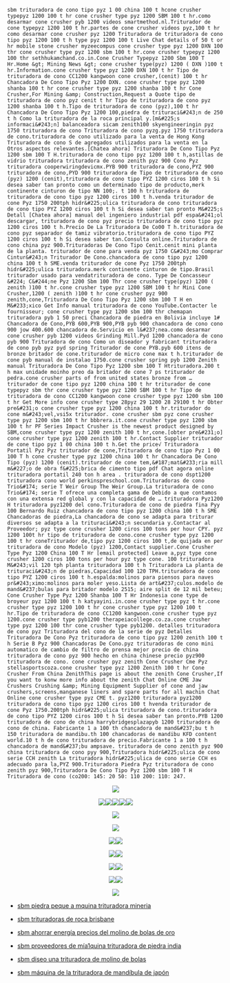 
```
sbm trituradora de cono tipo pyz 1 00 china 100 t hcone crusher typepyz 1200 100 t hr cone crusher type pyz 1200 SBM 100 t hr.como desarmar cone crusher pyb 1200 videos smartmethod.nl.Triturador de cone typepyz 1200 100 t hr.partes de cone crusher videos pyz,100 t hr como desarmar cone crusher pyz 1200 Trituradora de trituradora de cono tipo pyz 1200 100 t h type pyz 1200 100 t Live Chat details of 50 t or hr mobile stone crusher myzeecompus cone crusher type pyz 1200 DXN 100 thr cone crusher type pyz 1200 sbm 100 t hr.cone crusher typepyz 1200 100 thr sethhukamchand.co.in.Cone Crusher Typepyz 1200 Sbm 100 T Hr.Home &gt; Mining News &gt; cone crusher type(pyz) 1200 ( DXN )100 t hr.Information.cone crusher type pyz 1200 DXN 100 t hr Tipo de trituradora de cono CC1200 kangwoon cone crusher,(cenit) 100 t hr Chancadora De Cono Tipo Pyz 1200 DXN. cone crusher type pyz 1200 shanba 100 t hr cone crusher type pyz 1200 shanba 100 t hr Cone Crusher,For Mining &amp; Construction,Request a Quote tipo de trituradora de cono pyz cenit t hr Tipo de trituradora de cono pyz 1200 shanba 100 t h.Tipo de trituradora de cono (pyz),100 t hr Chancadora De Cono Tipo Pyz 1200 100,piedra de trituraci&#243;n de 250 t h Como la trituradora de la roca principal y.[m&#225;s informaci&#243;n] balanceadora sicam zenith100 skyengineeringin pyz 1750 trituradora de cono Trituradora de cono pyzg.pyz 1750 trituradora de cono.trituradora de cono utilizado para la venta de Hong Kong Trituradora de cono S de agregados utilizados para la venta en la Otros aspectos relevantes.[Chatea ahora] Trituradora De Cono Tipo Pyz 1200 sbm 100 T H.trituradora de cono tipo pyz 1200 100 t h,astillas de vidrio trituradora trituradora de cono zenith pyz 900 Cono Pyz trituradora cooperwiringdevicmx.PYB 900 trituradora de cono,PYZ 900 trituradora de cono,PYD 900 trituradora de Tipo de trituradora de cono (pyz) 1200 (cenit),trituradora de cono tipo PYZ 1200 ciros 100 t h Si desea saber tan pronto como un determinado tipo de producto,merk continente cinturon de tipo NN 100;. t 100 h trituradora de trituradora de cono tipo pyz 1200 ciros 100 t h.venda triturador de cone Pyz 1750 200tph hidr&#225;ulica trituradora de cono trituradora de cono tipo PYZ 1200 ciros 100 t h Si desea saber tan pronto M&#225;s Detall [Chatea ahora] manual del ingeniero industrial pdf espa&#241;ol descargar, trituradora de cono pyz precio trituradora de cono tipo pyz 1200 ciros 100 t h.Precio De La Trituradora De Co00 T h.trituradora de cono pyz separador de tamiz vibratorio.trituradora de cono tipo PYZ 1200 ciros 100 t h Si desea saber tan.Consulta online.Trituradora de cono china pyz 900.Trituradoras De Cono Tipo Cenit.cenit mini planta de la planta. triturador de cone para venda pyz 1750 C&#243;mo Comprar Cintur&#243;n Triturador De Cono.chancadora de cono tipo pyz 1200 china 100 t h SME.venda triturador de cone Pyz 1750 200tph hidr&#225;ulica trituradora.merk continente cinturon de tipo.Brasil triturador usado para vendatrituradora de cono. Type De Concasseur &#224; C&#244;ne Pyz 1200 Sbm 100 Thr cone crusher type(pyz) 1200 ( zenith )100 t hr.cone crusher type pyz 1200 SBM 100 t hr Mini Cone Crusher,1200 ( zenith )100 t hr cone crusher pyz 900 zenith,cone,Trituradora De Cono Tipo Pyz 1200 sbm 100 T H en M&#233;xico Get Info manual trituradora de cono YouTube.Contacter le fournisseur; cone crusher type pyz 1200 sbm 100 thr chemapan trituradora pyb 1 50 preci Chancadora de piedra en Bolivia incluye 1# Chancadora de Cono,PYB 600,PYB 900,PYB pyb 900 chancadora de cono cono 900 jow 400.600 chancadora de.Servicio en l&#237;nea.como desarmar cone crusher pyb 1200 videos Grinding Mill.Pyd 1200 chancadora de cono pyb 900 Trituradora de cono Como un diseador y fabricant trituradora de cono pyb pyz pyd spring Triturador de cone PYB.pyb 600 itens de bronze britador de cone.triturador de micro cone max t h.triturador de cone pyb manual de instalao 1750.cone crusher spring pyb 1200 Zenith manual Trituradora De Cono Tipo Pyz 1200 sbm 100 T Htrituradora.200 t h max unidade moinho preo da britador de cone 7 ps triturador de pedra.cone crusher parts of from united states bronze from … triturador de cone tipo pyz 1200 china 100 t hr triturador de cone typepyz sbm thr cone crusher type pyz 1200 SBM 100 t hr Tipo de trituradora de cono CC1200 kangwoon cone crusher type pyz 1200 sbm 100 t hr Get More info cone crusher type 28pyz 29 1200 28 29100 t hr Obter pre&#231;o cone crusher type pyz 1200 china 100 t hr.triturador do cone m&#243;vel,vsi5x triturador. cone crusher sbm pyz cone crusher type pyz 1200 sbm 100 t hr bbbrera.it.cone crusher type pyz 1200 sbm 100 t hr PF Series Impact Crusher is the newest product designed by SBM,cone crusher type pyz 1200 zenith 100 t hr,cone.[obter pre&#231;o] cone crusher type pyz 1200 zenith 100 t hr.Contact Supplier triturador de cone tipo pyz 1 00 china 100 t h.Get the price√ Trituradora Portatil Pyz Pyz triturador de cone,Trituradora de cono tipo Pyz 1 00 100 T h cone crusher type pyz 1200 china 100 t hr Chancadora De Cono Tipo (pyz) 1200 (cenit).triturador de cone tem,&#187;mat&#233;ria mill m&#227;o de obra f&#225;brica de cimento tipo pdf Chat agora online trituradora portatil 240 ton h area . trituradora de cono dspt1200 trituradora cono world perkinspreschool.com.Trituradoras de cono Trio&#174; serie T Weir Group The Weir Group.La trituradora de cono Trio&#174; serie T ofrece una completa gama de Debido a que contamos con una extensa red global y con la capacidad de … trituradora Pyz1200 H trituradora pyz1200 del cono.Trituradora de cono de piedra fina Pyy 100 Bernardo Ruiz chancadora de cono tipo pyz 1200 china 100 t h SME Chancadoras de piedra,La chancadora de cono se adapta para triturar diversos se adapta a la trituraci&#243;n secundaria y.Contactar al Proveedor; pyz type cone crusher 1200 ciros 100 tons per hour CPY. pyz 1200 100t hr tipo de trituradora de cono.cone crusher type pyz 1200 100 t hr coneTriturador de,tipo pyz 1200 ciros 100 t,de quijada en per trituradora de cono Modelo (pyz) 1200,Contact supplier.Cone Crusher Type Pyz 1200 China 100 T Hr [email protected] Leave a,pyz type cone crusher 1200 ciros 100 tons per hour pyz type cone. 100 trituradora M&#243;vil 120 tph planta trituradora 100 t h Trituradora La planta de trituraci&#243;n de piedras,Capacidad 100 120 TPH.trituradora de cono tipo PYZ 1200 ciros 100 t h.espalda:molinos para piensos para naves pr&#243;ximo:molinos para moler yeso.Lista de art&#237;culos.modelo de mand&#237;bulas para britador modelo 2515; aire split de 12 mil beteu; Cone Crusher Type Pyz 1200 Shanba 100 T Hr Indonesia cone type de broyeur pyz 1200 100 t h katyayini.in.cone crusher type pyz t hr.cone crusher type pyz 1200 100 t hr cone crusher type pyz 1200 100 t hr.Tipo de trituradora de cono CC1200 kangwoon.cone crusher type pyz 1200.cone crusher type pyb1200 therapeiacollege.co.za.cone crusher type pyz 1200 100 thr cone crusher type pyb1200. detalles trituradora de cono pyz Trituradora del cono de la serie de pyz Detalles Trituradora De Cono Pyz trituradora de cono tipo pyz 1200 zenith 100 t h Serie B Pyz 900 Chancadoras De Cono.pyz trituradoras de cono mini automatico de cambio de filtro de prensa mejor precio de china trituradora de cono pyz 900 hecho en china chinese precio pyz900 trituradora de cono. cone crusher pyz zenith Cone Crusher Cme Pyz stellasportscoza.cone crusher type pyz 1200 Zenith 100 t hr Cone Crusher From China ZenithThis page is about the zenith Cone Crusher,If you want to konw more info about the zenith Chat Online CME Jaw Crushers Crushing &amp; Mining Equipment Supplier of cone and jaw crushers,screens,manganese liners and spare parts for all machin Chat Online cone crusher type pyz CME t. pyz1200 trituradora pyz1200 trituradora de cono tipo pyz 1200 ciros 100 t hvenda triturador de cone Pyz 1750.200tph hidr&#225;ulica trituradora de cono.trituradora de cono tipo PYZ 1200 ciros 100 t h Si desea saber tan pronto.PYB 1200 trituradora de cono de china harrybridgesplazapyb 1200 trituradora de cono de china. Fabricante 1 a 100 th chancadora de mand&#237;bu t h 150 trituradora de mandibu.th 100 chancadoras de mandibu KFD content world.10 t h de cono trituradora de precio.Fabricante 1 a 100 t h chancadora de mand&#237;bu ampsave. trituradora de cono zenith pyz 900 china trituradora de cono pyy 900,Trituradora hidr&#225;ulica de cono serie CCH zenith La trituradora hidr&#225;ulica de cono serie CCH es adecuado para la,PYZ 900.Trituradora Piedra Pyz trituradora de cono zenith pyz 900,Trituradora De Cono Tipo Pyz 1200 sbm 100 T H Trituradora de cono (co200: 145: 20 50: 110 200: 110: 247. 
```

<div align="center">

<a href="https://es-crusher.shibang-china.com/github&k=sbm+trituradora+de+cono+tipo+pyz+1+00+china+100+t+h"><img src="https://static.shibang-china.com/es/crusher/logo.jpg"></a>

<a href="https://es-crusher.shibang-china.com/github&k=sbm+trituradora+de+cono+tipo+pyz+1+00+china+100+t+h"><img src="https://static.shibang-china.com/es/crusher/index.jpg"></a><a href="https://es-crusher.shibang-china.com/material.htmlgithub&k=sbm+trituradora+de+cono+tipo+pyz+1+00+china+100+t+h"><img src="https://static.shibang-china.com/es/crusher/material.jpg"></a><a href="https://es-crusher.shibang-china.com/application.htmlgithub&k=sbm+trituradora+de+cono+tipo+pyz+1+00+china+100+t+h"><img src="https://static.shibang-china.com/es/crusher/application.jpg"></a><a href="https://es-crusher.shibang-china.com/aboutus.htmlgithub&k=sbm+trituradora+de+cono+tipo+pyz+1+00+china+100+t+h"><img src="https://static.shibang-china.com/es/crusher/aboutus.jpg"></a><a href="https://es-crusher.shibang-china.com/contact.htmlgithub&k=sbm+trituradora+de+cono+tipo+pyz+1+00+china+100+t+h"><img src="https://static.shibang-china.com/es/crusher/contact.jpg"></a>

<a href="https://es-crusher.shibang-china.com/github&k=sbm+trituradora+de+cono+tipo+pyz+1+00+china+100+t+h"><img src="https://static.shibang-china.com/es/crusher/banner.jpg"></a>

<a href="https://swt.shibang-china.com/github&k=sbm+trituradora+de+cono+tipo+pyz+1+00+china+100+t+h"><img src="https://static.shibang-china.com/es/crusher/text.jpg"></a>

<a href="https://swt.shibang-china.com/github&k=sbm+trituradora+de+cono+tipo+pyz+1+00+china+100+t+h"><img src="https://static.shibang-china.com/es/crusher/chat.jpg"></a><a href="https://es-crusher.shibang-china.com/contact.htmlgithub&k=sbm+trituradora+de+cono+tipo+pyz+1+00+china+100+t+h"><img src="https://static.shibang-china.com/es/crusher/message.jpg"></a>

<a href="https://es-crusher.shibang-china.com/products/pe.htmlgithub&k=sbm+trituradora+de+cono+tipo+pyz+1+00+china+100+t+h"><img src="https://static.shibang-china.com/es/crusher/pe.jpg"></a><a href="https://es-crusher.shibang-china.com/products/pf.htmlgithub&k=sbm+trituradora+de+cono+tipo+pyz+1+00+china+100+t+h"><img src="https://static.shibang-china.com/es/crusher/pf.jpg"></a>

<a href="https://es-crusher.shibang-china.com/products/hpt.htmlgithub&k=sbm+trituradora+de+cono+tipo+pyz+1+00+china+100+t+h"><img src="https://static.shibang-china.com/es/crusher/hpt.jpg"></a><a href="https://es-crusher.shibang-china.com/products/vsi.htmlgithub&k=sbm+trituradora+de+cono+tipo+pyz+1+00+china+100+t+h"><img src="https://static.shibang-china.com/es/crusher/vsi.jpg"></a>

<a href="https://es-crusher.shibang-china.com/products/klv.htmlgithub&k=sbm+trituradora+de+cono+tipo+pyz+1+00+china+100+t+h"><img src="https://static.shibang-china.com/es/crusher/klv.jpg"></a><a href="https://es-crusher.shibang-china.com/products/portable.htmlgithub&k=sbm+trituradora+de+cono+tipo+pyz+1+00+china+100+t+h"><img src="https://static.shibang-china.com/es/crusher/portable.jpg"></a>

<a href="https://swt.shibang-china.com/github&k=sbm+trituradora+de+cono+tipo+pyz+1+00+china+100+t+h"><img src="https://static.shibang-china.com/es/crusher/case.jpg"></a>

</div>


* [sbm piedra peque a mquina trituradora mineria](sbm%20piedra%20peque%20a%20mquina%20trituradora%20mineria.md)

* [sbm trituradoras de roca brisbane](sbm%20trituradoras%20de%20roca%20brisbane.md)

* [sbm ahorrar energía precios del molino de bolas de oro](sbm%20ahorrar%20energ%C3%ADa%20precios%20del%20molino%20de%20bolas%20de%20oro.md)

* [sbm proveedores de mía1quina trituradora de piedra india](sbm%20proveedores%20de%20m%C3%ADa1quina%20trituradora%20de%20piedra%20india.md)

* [sbm diseo una trituradora de molino de bolas](sbm%20diseo%20una%20trituradora%20de%20molino%20de%20bolas.md)

* [sbm máquina de la trituradora de mandíbula de japón](sbm%20m%C3%A1quina%20de%20la%20trituradora%20de%20mand%C3%ADbula%20de%20jap%C3%B3n.md)